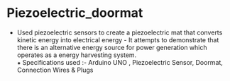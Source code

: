 # Piezoelectric_doormat
- Used piezoelectric sensors to create a piezoelectric mat that converts kinetic energy into electrical energy - It attempts to demonstrate that there is an alternative energy source for power generation which operates as a energy harvesting system.  
⁕ Specifications used :- Arduino UNO , Piezoelectric Sensor, Doormat, Connection Wires &amp; Plugs
